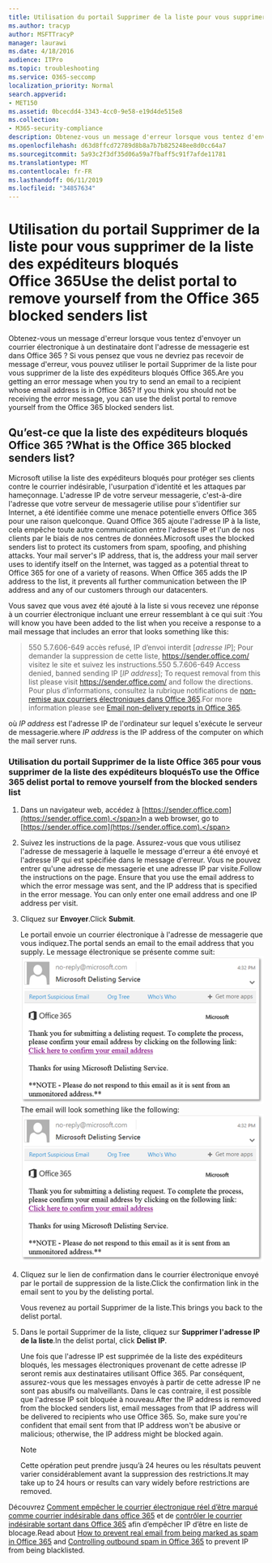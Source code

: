 ```yaml
---
title: Utilisation du portail Supprimer de la liste pour vous supprimer de la liste des expéditeurs bloqués Office 365
ms.author: tracyp
author: MSFTTracyP
manager: laurawi
ms.date: 4/18/2016
audience: ITPro
ms.topic: troubleshooting
ms.service: O365-seccomp
localization_priority: Normal
search.appverid:
- MET150
ms.assetid: 0bcecdd4-3343-4cc0-9e58-e19d4de515e8
ms.collection:
- M365-security-compliance
description: Obtenez-vous un message d'erreur lorsque vous tentez d'envoyer un courrier électronique à un destinataire dont l'adresse de messagerie est dans Office 365 ? Si vous pensez que vous ne devriez pas recevoir de message d'erreur, vous pouvez utiliser le portail Supprimer de la liste pour vous supprimer de la liste des expéditeurs bloqués Office 365.
ms.openlocfilehash: d63d8ffcd72789d8b8a7b7b825248ee8d0cc64a7
ms.sourcegitcommit: 5a93c2f3df35d06a59a7fbaff5c91f7afde11781
ms.translationtype: MT
ms.contentlocale: fr-FR
ms.lasthandoff: 06/11/2019
ms.locfileid: "34857634"
---
```

# <a name="use-the-delist-portal-to-remove-yourself-from-the-office-365-blocked-senders-list"></a><span data-ttu-id="2e93b-104">Utilisation du portail Supprimer de la liste pour vous supprimer de la liste des expéditeurs bloqués Office 365</span><span class="sxs-lookup"><span data-stu-id="2e93b-104">Use the delist portal to remove yourself from the Office 365 blocked senders list</span></span>

<span data-ttu-id="2e93b-p102">Obtenez-vous un message d'erreur lorsque vous tentez d'envoyer un courrier électronique à un destinataire dont l'adresse de messagerie est dans Office 365 ? Si vous pensez que vous ne devriez pas recevoir de message d'erreur, vous pouvez utiliser le portail Supprimer de la liste pour vous supprimer de la liste des expéditeurs bloqués Office 365.</span><span class="sxs-lookup"><span data-stu-id="2e93b-p102">Are you getting an error message when you try to send an email to a recipient whose email address is in Office 365? If you think you should not be receiving the error message, you can use the delist portal to remove yourself from the Office 365 blocked senders list.</span></span>
  
## <a name="what-is-the-office-365-blocked-senders-list"></a><span data-ttu-id="2e93b-107">Qu’est-ce que la liste des expéditeurs bloqués Office 365 ?</span><span class="sxs-lookup"><span data-stu-id="2e93b-107">What is the Office 365 blocked senders list?</span></span>

<span data-ttu-id="2e93b-p103">Microsoft utilise la liste des expéditeurs bloqués pour protéger ses clients contre le courrier indésirable, l'usurpation d'identité et les attaques par hameçonnage. L'adresse IP de votre serveur messagerie, c'est-à-dire l'adresse que votre serveur de messagerie utilise pour s'identifier sur Internet, a été identifiée comme une menace potentielle envers Office 365 pour une raison quelconque. Quand Office 365 ajoute l'adresse IP à la liste, cela empêche toute autre communication entre l'adresse IP et l'un de nos clients par le biais de nos centres de données.</span><span class="sxs-lookup"><span data-stu-id="2e93b-p103">Microsoft uses the blocked senders list to protect its customers from spam, spoofing, and phishing attacks. Your mail server's IP address, that is, the address your mail server uses to identify itself on the Internet, was tagged as a potential threat to Office 365 for one of a variety of reasons. When Office 365 adds the IP address to the list, it prevents all further communication between the IP address and any of our customers through our datacenters.</span></span>
  
<span data-ttu-id="2e93b-111">Vous savez que vous avez été ajouté à la liste si vous recevez une réponse à un courrier électronique incluant une erreur ressemblant à ce qui suit :</span><span class="sxs-lookup"><span data-stu-id="2e93b-111">You will know you have been added to the list when you receive a response to a mail message that includes an error that looks something like this:</span></span>
  
> <span data-ttu-id="2e93b-112">550 5.7.606-649 accès refusé, IP d’envoi interdit [_adresse IP_]; Pour demander la suppression de cette liste, https://sender.office.com/ visitez le site et suivez les instructions.</span><span class="sxs-lookup"><span data-stu-id="2e93b-112">550 5.7.606-649 Access denied, banned sending IP [_IP address_]; To request removal from this list please visit https://sender.office.com/ and follow the directions.</span></span> <span data-ttu-id="2e93b-113">Pour plus d’informations, consultez la rubrique notifications de [non-remise aux courriers électroniques dans Office 365](http://go.microsoft.com/fwlink/?LinkID=526653).</span><span class="sxs-lookup"><span data-stu-id="2e93b-113">For more information please see [Email non-delivery reports in Office 365](http://go.microsoft.com/fwlink/?LinkID=526653).</span></span>
  
<span data-ttu-id="2e93b-114">où  _IP address_ est l'adresse IP de l'ordinateur sur lequel s'exécute le serveur de messagerie.</span><span class="sxs-lookup"><span data-stu-id="2e93b-114">where  _IP address_ is the IP address of the computer on which the mail server runs.</span></span> 
  
### <a name="to-use-the-office-365-delist-portal-to-remove-yourself-from-the-blocked-senders-list"></a><span data-ttu-id="2e93b-115">Utilisation du portail Supprimer de la liste Office 365 pour vous supprimer de la liste des expéditeurs bloqués</span><span class="sxs-lookup"><span data-stu-id="2e93b-115">To use the Office 365 delist portal to remove yourself from the blocked senders list</span></span>

1. <span data-ttu-id="2e93b-116">Dans un navigateur web, accédez à [https://sender.office.com](https://sender.office.com).</span><span class="sxs-lookup"><span data-stu-id="2e93b-116">In a web browser, go to [https://sender.office.com](https://sender.office.com).</span></span>
    
2. <span data-ttu-id="2e93b-p105">Suivez les instructions de la page. Assurez-vous que vous utilisez l'adresse de messagerie à laquelle le message d'erreur a été envoyé et l'adresse IP qui est spécifiée dans le message d'erreur. Vous ne pouvez entrer qu'une adresse de messagerie et une adresse IP par visite.</span><span class="sxs-lookup"><span data-stu-id="2e93b-p105">Follow the instructions on the page. Ensure that you use the email address to which the error message was sent, and the IP address that is specified in the error message. You can only enter one email address and one IP address per visit.</span></span>
    
3. <span data-ttu-id="2e93b-120">Cliquez sur **Envoyer**.</span><span class="sxs-lookup"><span data-stu-id="2e93b-120">Click **Submit**.</span></span>
    
    <span data-ttu-id="2e93b-121">Le portail envoie un courrier électronique à l'adresse de messagerie que vous indiquez.</span><span class="sxs-lookup"><span data-stu-id="2e93b-121">The portal sends an email to the email address that you supply.</span></span> <span data-ttu-id="2e93b-122">Le message électronique se présente comme suit: ![capture d’écran du courrier électronique reçu lorsque vous envoyez une demande via le portail supprimer de la liste](media/bf13e4f7-f68c-4e46-baa7-b6ab4cfc13f3.png)</span><span class="sxs-lookup"><span data-stu-id="2e93b-122">The email will look something like the following: ![Screenshot of email received when you submit a request through the delist portal](media/bf13e4f7-f68c-4e46-baa7-b6ab4cfc13f3.png)</span></span>
  
4. <span data-ttu-id="2e93b-123">Cliquez sur le lien de confirmation dans le courrier électronique envoyé par le portail de suppression de la liste.</span><span class="sxs-lookup"><span data-stu-id="2e93b-123">Click the confirmation link in the email sent to you by the delisting portal.</span></span>
    
    <span data-ttu-id="2e93b-124">Vous revenez au portail Supprimer de la liste.</span><span class="sxs-lookup"><span data-stu-id="2e93b-124">This brings you back to the delist portal.</span></span>
    
5. <span data-ttu-id="2e93b-125">Dans le portail Supprimer de la liste, cliquez sur **Supprimer l'adresse IP de la liste**.</span><span class="sxs-lookup"><span data-stu-id="2e93b-125">In the delist portal, click **Delist IP**.</span></span>
    
    <span data-ttu-id="2e93b-p107">Une fois que l'adresse IP est supprimée de la liste des expéditeurs bloqués, les messages électroniques provenant de cette adresse IP seront remis aux destinataires utilisant Office 365. Par conséquent, assurez-vous que les messages envoyés à partir de cette adresse IP ne sont pas abusifs ou malveillants. Dans le cas contraire, il est possible que l'adresse IP soit bloquée à nouveau.</span><span class="sxs-lookup"><span data-stu-id="2e93b-p107">After the IP address is removed from the blocked senders list, email messages from that IP address will be delivered to recipients who use Office 365. So, make sure you're confident that email sent from that IP address won't be abusive or malicious; otherwise, the IP address might be blocked again.</span></span>
    
    > [!NOTE]
    > <span data-ttu-id="2e93b-128">Cette opération peut prendre jusqu’à 24 heures ou les résultats peuvent varier considérablement avant la suppression des restrictions.</span><span class="sxs-lookup"><span data-stu-id="2e93b-128">It may take up to 24 hours or results can vary widely before restrictions are removed.</span></span>
    
<span data-ttu-id="2e93b-129">Découvrez [Comment empêcher le courrier électronique réel d’être marqué comme courrier indésirable dans office 365](prevent-email-from-being-marked-as-spam.md ) et de [contrôler le courrier indésirable sortant dans Office 365](outbound-spam-controls.md) afin d’empêcher IP d’être en liste de blocage.</span><span class="sxs-lookup"><span data-stu-id="2e93b-129">Read about [How to prevent real email from being marked as spam in Office 365](prevent-email-from-being-marked-as-spam.md ) and [Controlling outbound spam in Office 365](outbound-spam-controls.md) to prevent IP from being blacklisted.</span></span>
